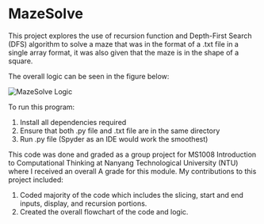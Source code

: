 # MazeSolve
This project explores the use of recursion function and Depth-First Search (DFS) algorithm to solve a maze that was in the format of a .txt file in a single array format, it was also given that the maze is in the shape of a square.

The overall logic can be seen in the figure below:

![MazeSolve Logic](https://github.com/nigelmaxwee/MazeSolve/assets/122780978/2acbbf89-cf4e-4e53-ae4e-96d1b1ef4b07)

To run this program:
1. Install all dependencies required
2. Ensure that both .py file and .txt file are in the same directory
3. Run .py file (Spyder as an IDE would work the smoothest) 

This code was done and graded as a group project for MS1008 Introduction to Computational Thinking at Nanyang Technological University (NTU) where I received an overall A grade for this module.
My contributions to this project included:
1. Coded majority of the code which includes the slicing, start and end inputs, display, and recursion portions.
2. Created the overall flowchart of the code and logic.
